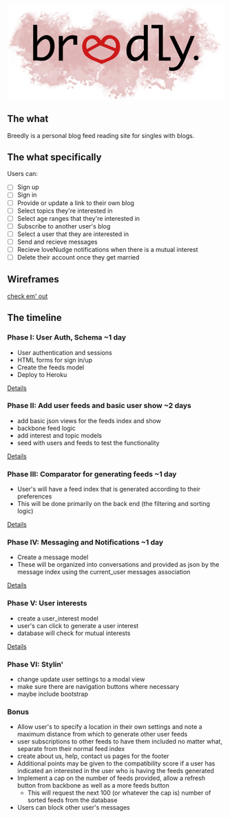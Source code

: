 ![breedly](./app/assets/images/breedly.png)

## The what 
Breedly is a personal blog feed reading site for singles with blogs.

## The what specifically
Users can:

- [ ] Sign up 
- [ ] Sign in
- [ ] Provide or update a link to their own blog
- [ ] Select topics they're interested in
- [ ] Select age ranges that they're interested in
- [ ] Subscribe to another user's blog
- [ ] Select a user that they are interested in
- [ ] Send and recieve messages
- [ ] Recieve loveNudge notifications when there is a mutual interest
- [ ] Delete their account once they get married

## Wireframes
[check em' out](./docs/views.md)

## The timeline

### Phase I: User Auth, Schema  ~1 day

- User authentication and sessions
- HTML forms for sign in/up
- Create the feeds model
- Deploy to Heroku

[Details](./docs/phase_one.md)

### Phase II: Add user feeds and basic user show ~2 days

- add basic json views for the feeds index and show
- backbone feed logic
- add interest and topic models 
- seed with users and feeds to test the functionality
 
[Details](./docs/phase_two.md)

### Phase III: Comparator for generating feeds ~1 day

- User's will have a feed index that is generated according to their preferences
- This will be done primarily on the back end (the filtering and sorting logic)

[Details](./docs/phase_three.md)

### Phase IV: Messaging and Notifications ~1 day

- Create a message model
- These will be organized into conversations and provided as json by the message index using the current_user
messages association

[Details](./docs/phase_four.md)

### Phase V: User interests
- create a user_interest model
- user's can click to generate a user interest
- database will check for mutual interests

[Details](./docs/phase_five.md)

### Phase VI: Stylin'
- change update user settings to a modal view
- make sure there are navigation buttons where necessary
- maybe include bootstrap

### Bonus

- Allow user's to specify a location in their own settings and note a maximum distance from which to generate other user feeds
- user subscriptions to other feeds to have them included no matter what, separate from their normal feed index
- create about us, help, contact us pages for the footer
- Additional points may be given to the compatibility score if a user has indicated an interested in the user who is having the feeds generated
- Implement a cap on the number of feeds provided, allow a refresh button from backbone as well as a more feeds button
    - This will request the next 100 (or whatever the cap is) number of sorted feeds from the database
- Users can block other user's messages